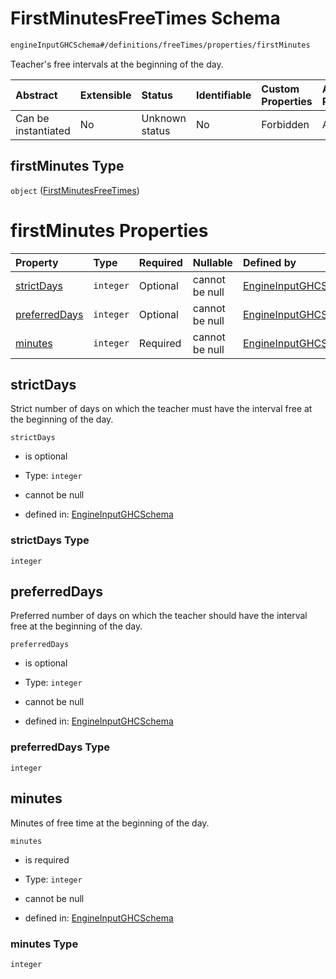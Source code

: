 # FirstMinutesFreeTimes Schema

```txt
engineInputGHCSchema#/definitions/freeTimes/properties/firstMinutes
```

Teacher's free intervals at the beginning of the day.

| Abstract            | Extensible | Status         | Identifiable | Custom Properties | Additional Properties | Access Restrictions | Defined In                                                        |
| :------------------ | :--------- | :------------- | :----------- | :---------------- | :-------------------- | :------------------ | :---------------------------------------------------------------- |
| Can be instantiated | No         | Unknown status | No           | Forbidden         | Allowed               | none                | [ghc.schema.json*](../out/ghc.schema.json "open original schema") |

## firstMinutes Type

`object` ([FirstMinutesFreeTimes](ghc-definitions-freetimes-properties-firstminutesfreetimes.md))

# firstMinutes Properties

| Property                        | Type      | Required | Nullable       | Defined by                                                                                                                                                                                                    |
| :------------------------------ | :-------- | :------- | :------------- | :------------------------------------------------------------------------------------------------------------------------------------------------------------------------------------------------------------ |
| [strictDays](#strictdays)       | `integer` | Optional | cannot be null | [EngineInputGHCSchema](ghc-definitions-freetimes-properties-firstminutesfreetimes-properties-strictdays.md "engineInputGHCSchema#/definitions/freeTimes/properties/firstMinutes/properties/strictDays")       |
| [preferredDays](#preferreddays) | `integer` | Optional | cannot be null | [EngineInputGHCSchema](ghc-definitions-freetimes-properties-firstminutesfreetimes-properties-preferreddays.md "engineInputGHCSchema#/definitions/freeTimes/properties/firstMinutes/properties/preferredDays") |
| [minutes](#minutes)             | `integer` | Required | cannot be null | [EngineInputGHCSchema](ghc-definitions-freetimes-properties-firstminutesfreetimes-properties-minutes.md "engineInputGHCSchema#/definitions/freeTimes/properties/firstMinutes/properties/minutes")             |

## strictDays

Strict number of days on which the teacher must have the interval free at the beginning of the day.

`strictDays`

*   is optional

*   Type: `integer`

*   cannot be null

*   defined in: [EngineInputGHCSchema](ghc-definitions-freetimes-properties-firstminutesfreetimes-properties-strictdays.md "engineInputGHCSchema#/definitions/freeTimes/properties/firstMinutes/properties/strictDays")

### strictDays Type

`integer`

## preferredDays

Preferred number of days on which the teacher should have the interval free at the beginning of the day.

`preferredDays`

*   is optional

*   Type: `integer`

*   cannot be null

*   defined in: [EngineInputGHCSchema](ghc-definitions-freetimes-properties-firstminutesfreetimes-properties-preferreddays.md "engineInputGHCSchema#/definitions/freeTimes/properties/firstMinutes/properties/preferredDays")

### preferredDays Type

`integer`

## minutes

Minutes of free time at the beginning of the day.

`minutes`

*   is required

*   Type: `integer`

*   cannot be null

*   defined in: [EngineInputGHCSchema](ghc-definitions-freetimes-properties-firstminutesfreetimes-properties-minutes.md "engineInputGHCSchema#/definitions/freeTimes/properties/firstMinutes/properties/minutes")

### minutes Type

`integer`
